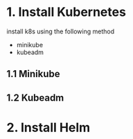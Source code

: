 # 1. Install Kubernetes  
install k8s using the following method   

- minikube
- kubeadm

## 1.1 Minikube
## 1.2 Kubeadm

# 2. Install Helm
